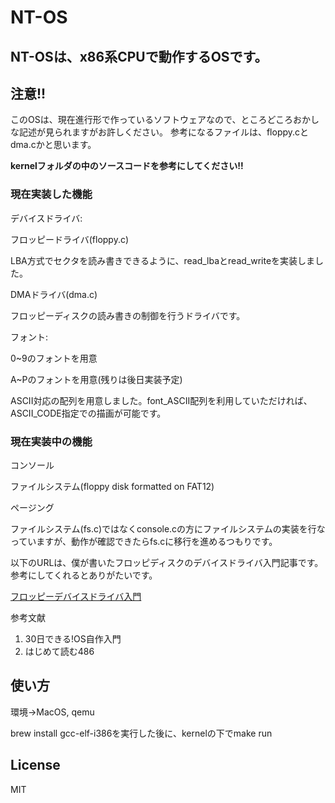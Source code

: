 # NT-OS

<h2>NT-OSは、x86系CPUで動作するOSです。</h2>

<h2>注意!!</h2>
このOSは、現在進行形で作っているソフトウェアなので、ところどころおかしな記述が見られますがお許しください。
参考になるファイルは、floppy.cとdma.cかと思います。
<p><strong>kernelフォルダの中のソースコードを参考にしてください!!</strong></p>
<h3>現在実装した機能</h3>
<p>デバイスドライバ:</p>
<p>    フロッピードライバ(floppy.c)</p>
        LBA方式でセクタを読み書きできるように、read_lbaとread_writeを実装しました。
<p>DMAドライバ(dma.c)</p>
フロッピーディスクの読み書きの制御を行うドライバです。       
        
      
<p>フォント:</p>
    <p>0~9のフォントを用意</p>
    <p>A~Pのフォントを用意(残りは後日実装予定)</p>
    <p>ASCII対応の配列を用意しました。font_ASCII配列を利用していただければ、ASCII_CODE指定での描画が可能です。</p>
    
<h3>現在実装中の機能</h3>
    <p>コンソール</p>
    <p>ファイルシステム(floppy disk formatted on FAT12)</p>
    <p>ページング</p>
    ファイルシステム(fs.c)ではなくconsole.cの方にファイルシステムの実装を行なっていますが、動作が確認できたらfs.cに移行を進めるつもりです。
    
<p>以下のURLは、僕が書いたフロッピディスクのデバイスドライバ入門記事です。参考にしてくれるとありがたいです。</p>
<p><a href="https://qiita.com/tetutetuman/items/50731863c08ddc307742">フロッピーデバイスドライバ入門</a></p>

参考文献
1.  30日できる!OS自作入門
2.  はじめて読む486

<h2>使い方</h2>
<p>環境→MacOS, qemu</p>
</p>brew install gcc-elf-i386を実行した後に、kernelの下でmake run</p>

## License
MIT
